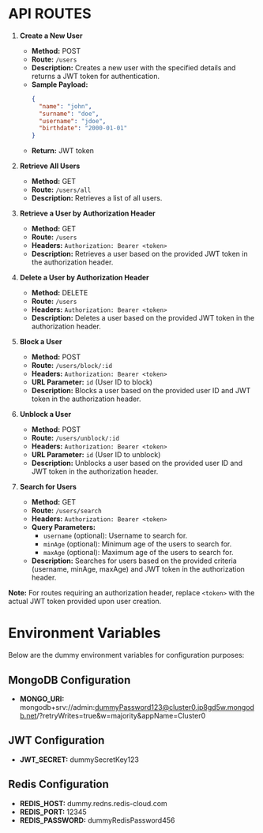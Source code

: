 # API ROUTES

1. **Create a New User**
   - **Method:** POST
   - **Route:** `/users`
   - **Description:** Creates a new user with the specified details and returns a JWT token for authentication.
   - **Sample Payload:**
     ```json
     {
       "name": "john",
       "surname": "doe",
       "username": "jdoe",
       "birthdate": "2000-01-01"
     }
     ```
   - **Return:** JWT token

2. **Retrieve All Users**
   - **Method:** GET
   - **Route:** `/users/all`
   - **Description:** Retrieves a list of all users.

3. **Retrieve a User by Authorization Header**
   - **Method:** GET
   - **Route:** `/users`
   - **Headers:** `Authorization: Bearer <token>`
   - **Description:** Retrieves a user based on the provided JWT token in the authorization header.

4. **Delete a User by Authorization Header**
   - **Method:** DELETE
   - **Route:** `/users`
   - **Headers:** `Authorization: Bearer <token>`
   - **Description:** Deletes a user based on the provided JWT token in the authorization header.

5. **Block a User**
   - **Method:** POST
   - **Route:** `/users/block/:id`
   - **Headers:** `Authorization: Bearer <token>`
   - **URL Parameter:** `id` (User ID to block)
   - **Description:** Blocks a user based on the provided user ID and JWT token in the authorization header.

6. **Unblock a User**
   - **Method:** POST
   - **Route:** `/users/unblock/:id`
   - **Headers:** `Authorization: Bearer <token>`
   - **URL Parameter:** `id` (User ID to unblock)
   - **Description:** Unblocks a user based on the provided user ID and JWT token in the authorization header.

7. **Search for Users**
   - **Method:** GET
   - **Route:** `/users/search`
   - **Headers:** `Authorization: Bearer <token>`
   - **Query Parameters:**
     - `username` (optional): Username to search for.
     - `minAge` (optional): Minimum age of the users to search for.
     - `maxAge` (optional): Maximum age of the users to search for.
   - **Description:** Searches for users based on the provided criteria (username, minAge, maxAge) and JWT token in the authorization header.

**Note:** For routes requiring an authorization header, replace `<token>` with the actual JWT token provided upon user creation.


# Environment Variables

Below are the dummy environment variables for configuration purposes:

## MongoDB Configuration
- **MONGO_URI:** mongodb+srv://admin:dummyPassword123@cluster0.jp8gd5w.mongodb.net/?retryWrites=true&w=majority&appName=Cluster0

## JWT Configuration
- **JWT_SECRET:** dummySecretKey123

## Redis Configuration
- **REDIS_HOST:** dummy.redns.redis-cloud.com
- **REDIS_PORT:** 12345
- **REDIS_PASSWORD:** dummyRedisPassword456

